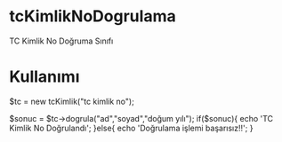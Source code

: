 # tcKimlikNoDogrulama
TC Kimlik No Doğruma Sınıfı

# Kullanımı 

$tc = new tcKimlik("tc kimlik no");

$sonuc = $tc->dogrula("ad","soyad","doğum yılı");
if($sonuc){
  echo 'TC Kimlik No Doğrulandı';
}else{
  echo 'Doğrulama işlemi başarısız!!';
}
	
